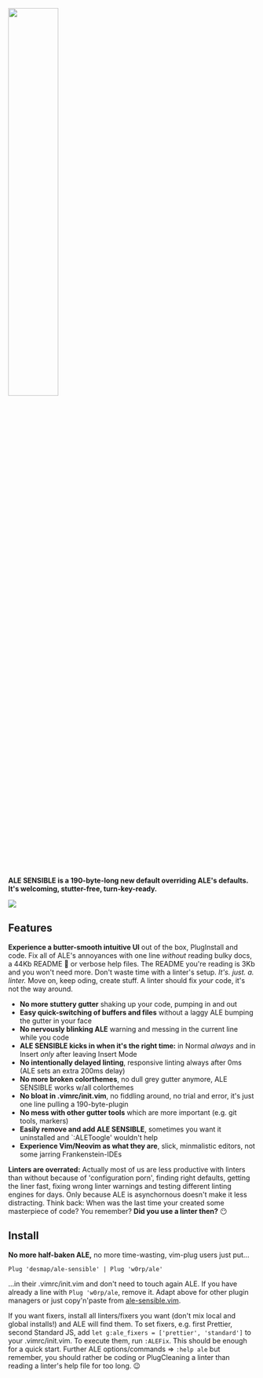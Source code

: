 <img src='https://user-images.githubusercontent.com/43666255/50661376-413b4500-0fa3-11e9-9bd4-7248514f576a.png' width=45%/>

**ALE SENSIBLE is a 190-byte-long new default overriding ALE's defaults. It's welcoming, stutter-free, turn-key-ready.**

![](https://user-images.githubusercontent.com/43666255/50682830-6a45ef00-1010-11e9-9fad-09273faf40e5.png)

## Features
**Experience a butter-smooth intuitive UI** out of the box, PlugInstall and code. Fix all of ALE's annoyances with one line _without_ reading bulky docs, a 44Kb README 😬 or verbose help files. The README you're reading is 3Kb and you won't need more. Don't waste time with a linter's setup. _It's. just. a. linter._ Move on, keep oding, create stuff. A linter should fix _your_ code, it's not the way around.

- **No more stuttery gutter** shaking up your code, pumping in and out
- **Easy quick-switching of buffers and files** without a laggy ALE bumping the gutter in your face
- **No nervously blinking ALE** warning and messing in the current line while you code
- **ALE SENSIBLE kicks in when it's the right time:** in Normal _always_ and in Insert _only_ after leaving Insert Mode
- **No intentionally delayed linting**, responsive linting always after 0ms (ALE sets an extra 200ms delay)
- **No more broken colorthemes**, no dull grey gutter anymore, ALE SENSIBLE works w/all colorthemes
- **No bloat in .vimrc/init.vim**, no fiddling around, no trial and error, it's just one line pulling a 190-byte-plugin
- **No mess with other gutter tools** which are more important (e.g. git tools, markers)
- **Easily remove and add ALE SENSIBLE**, sometimes you want it uninstalled and `:ALEToogle' wouldn't help 
- **Experience Vim/Neovim as what they are**, slick, minmalistic editors, not some jarring Frankenstein-IDEs

**Linters are overrated:** Actually most of us are less productive with linters than without because of 'configuration porn', finding right defaults, getting the liner fast, fixing wrong linter warnings and testing different linting engines for days. Only because ALE is asynchornous doesn't make it less distracting. Think back: When was the last time your created some masterpiece of code? You remember? **Did you use a linter then?** 😶

## Install

**No more half-baken ALE,** no more time-wasting, vim-plug users just put...
```
Plug 'desmap/ale-sensible' | Plug 'w0rp/ale'
```
...in their .vimrc/init.vim and don't need to touch again ALE. If you have already a line with `Plug 'w0rp/ale`, remove it. Adapt above for other plugin managers or just copy'n'paste from [ale-sensible.vim](https://github.com/desmap/ale-sensible/blob/master/plugin/ale-sensible.vim).

If you want fixers, install all linters/fixers you want (don't mix local and global installs!) and ALE will find them. To set fixers, e.g. first Prettier, second Standard JS, add `let g:ale_fixers = ['prettier', 'standard']` to your .vimrc/init.vim. To execute them, run `:ALEFix`. This should be enough for a quick start. Further ALE options/commands => `:help ale` but remember, you should rather be coding or PlugCleaning a linter than reading a linter's help file for too long. 😉
